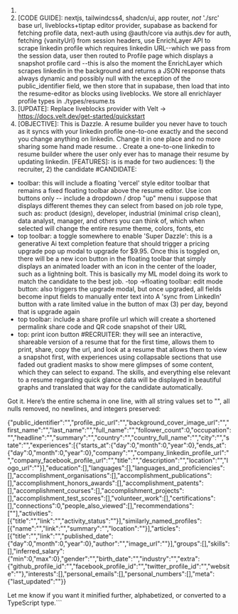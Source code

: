 1) [CLONE REPO]: https://github.com/monsterswithink/dazzle-blocks/tree/main
2) [CODE GUIDE]: nextjs, tailwindcss4, shadcn/ui, app router, *not* './src' base url, liveblocks+tiptap editor provider, supabase as backend for fetching profile data, next-auth using @auth/core via authjs.dev for auth, fetching {vanityUrl} from session headers, use EnrichLayer API to scrape linkedin profile which requires linkedin URL--which we pass from the session data, user then routed to Profile page which displays a snapshot profile card --this is also the moment the EnrichLayer which scrapes linkedin in the background and returns a JSON response thats always dynamic and possibly null with the exception of the public_identifier field, we then store that in supabase, then load that into the resume-editor as blocks using liveblocks.  We store all enrichlayer profile types in ./types/resume.ts
3) [UPDATE]: Replace liveblocks provider with Velt → https://docs.velt.dev/get-started/quickstart
4) [OBJECTIVE]: This is Dazzle. A resume builder you never have to touch as it syncs with your linkedin profile one-to-one exactly and the second you change anything on linkedin. Change it in one place and no more sharing some hand made resume. . Create a one-to-one linkedin to resume builder where the user only ever has to manage their resume by updating linkedin.
[FEATURES]:
   is is made for two audiences: 1) the recruiter, 2) the candidate
#CANDIDATE:
- toolbar: this will include a floating 'vercel' style editor toolbar that remains a fixed floating toolbar above the resume editor. Use icon buttons only
-- include a dropdown / drop "up" menu i suppose that displays different themes they can select from based on job role type, such as: product (design), developer, industrial (minimal crisp clean), data analyst, manager, and others you can think of, which when selected will change the entire resume theme, colors, fonts, etc
- top toolbar: a toggle somewhere to enable 'Super Dazzle': this is a generative Ai text completion feature that should trigger a pricing upgrade pop up modal to upgrade for $9.95. Once this is toggled on, there will be a new icon button in the floating toolbar that simply displays an animated loader with an icon in the center of the loader, such as a lightning bolt. This is basically my ML model doing its work to match the candidate to the best job.
-top →floating toolbar: edit mode button: also triggers the upgrade modal, but once upgraded, all fields become input fields to manually enter text into
A 'sync from LinkedIn' button with a rate limited value in the button of max (3) per day, beyond that is upgrade again
- top toolbar: include a share profile url which will create a shortened permalink share code and QR code snapshot of their URL
- top: print icon button
#RECRUITER: they will see an interactive, shareable version of a resume that for the first time, allows them to print, share, copy the url, and look at a resume that allows them to view a snapshot first, with experiences using collapsable sections that use faded out gradient masks to show mere glimpses of some content, which they can select to expand. The skills, and everything else relevant to a resume regarding quick glance data will be displayed in beautiful graphs and translated that way for the candidate automatically.

[THE FIELDS]: ```
Got it. Here’s the entire schema in one line, with all string values set to "", all nulls removed, no newlines, and integers preserved:

{"public_identifier":"","profile_pic_url":"","background_cover_image_url":"","first_name":"","last_name":"","full_name":"","follower_count":0,"occupation":"","headline":"","summary":"","country":"","country_full_name":"","city":"","state":"","experiences":[{"starts_at":{"day":0,"month":0,"year":0},"ends_at":{"day":0,"month":0,"year":0},"company":"","company_linkedin_profile_url":"","company_facebook_profile_url":"","title":"","description":"","location":"","logo_url":""}],"education":[],"languages":[],"languages_and_proficiencies":[],"accomplishment_organisations":[],"accomplishment_publications":[],"accomplishment_honors_awards":[],"accomplishment_patents":[],"accomplishment_courses":[],"accomplishment_projects":[],"accomplishment_test_scores":[],"volunteer_work":[],"certifications":[],"connections":0,"people_also_viewed":[],"recommendations":[""],"activities":[{"title":"","link":"","activity_status":""}],"similarly_named_profiles":[{"name":"","link":"","summary":"","location":""}],"articles":[{"title":"","link":"","published_date":{"day":0,"month":0,"year":0},"author":"","image_url":""}],"groups":[],"skills":[],"inferred_salary":{"min":0,"max":0},"gender":"","birth_date":"","industry":"","extra":{"github_profile_id":"","facebook_profile_id":"","twitter_profile_id":"","website":""},"interests":[],"personal_emails":[],"personal_numbers":[],"meta":{"last_updated":""}}

Let me know if you want it minified further, alphabetized, or converted to a TypeScript type.```
